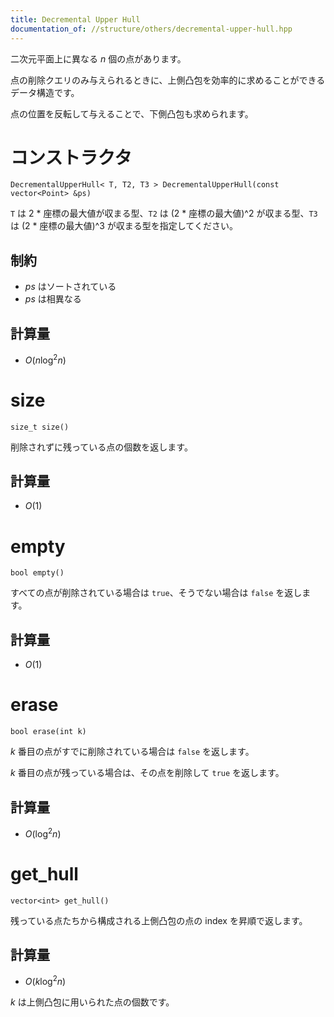 ```yaml
---
title: Decremental Upper Hull
documentation_of: //structure/others/decremental-upper-hull.hpp
---
```


二次元平面上に異なる $n$ 個の点があります。

点の削除クエリのみ与えられるときに、上側凸包を効率的に求めることができるデータ構造です。

点の位置を反転して与えることで、下側凸包も求められます。

# コンストラクタ

```
DecrementalUpperHull< T, T2, T3 > DecrementalUpperHull(const vector<Point> &ps)
```

`T` は 2 * 座標の最大値が収まる型、`T2` は (2 * 座標の最大値)^2 が収まる型、`T3` は (2 * 座標の最大値)^3 が収まる型を指定してください。

## 制約

- $ps$ はソートされている
- $ps$ は相異なる

## 計算量

- $O(n \log^2 n)$

# size

```
size_t size()
```

削除されずに残っている点の個数を返します。

## 計算量

- $O(1)$

# empty

```
bool empty()
```

すべての点が削除されている場合は `true`、そうでない場合は `false` を返します。

## 計算量

- $O(1)$

# erase

```
bool erase(int k)
```

$k$ 番目の点がすでに削除されている場合は `false` を返します。

$k$ 番目の点が残っている場合は、その点を削除して `true` を返します。

## 計算量

- $O(\log^2 n)$

# get_hull

```
vector<int> get_hull()
```

残っている点たちから構成される上側凸包の点の index を昇順で返します。

## 計算量

- $O(k \log^2 n)$

$k$ は上側凸包に用いられた点の個数です。
